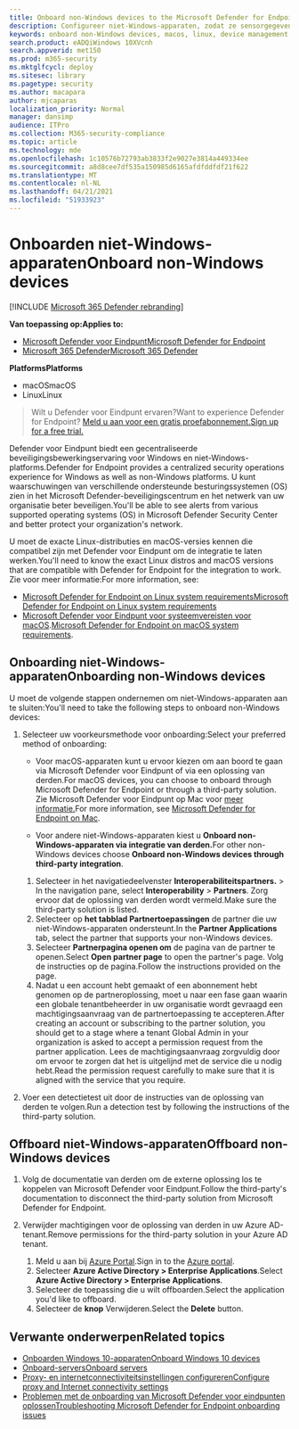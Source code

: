 ```yaml
---
title: Onboard non-Windows devices to the Microsoft Defender for Endpoint service
description: Configureer niet-Windows-apparaten, zodat ze sensorgegevens kunnen verzenden naar de Microsoft Defender for Endpoint-service.
keywords: onboard non-Windows devices, macos, linux, device management, configure Microsoft Defender for Endpoint devices
search.product: eADQiWindows 10XVcnh
search.appverid: met150
ms.prod: m365-security
ms.mktglfcycl: deploy
ms.sitesec: library
ms.pagetype: security
ms.author: macapara
author: mjcaparas
localization_priority: Normal
manager: dansimp
audience: ITPro
ms.collection: M365-security-compliance
ms.topic: article
ms.technology: mde
ms.openlocfilehash: 1c10576b72793ab3833f2e9027e3814a449334ee
ms.sourcegitcommit: a8d8cee7df535a150985d6165afdfddfdf21f622
ms.translationtype: MT
ms.contentlocale: nl-NL
ms.lasthandoff: 04/21/2021
ms.locfileid: "51933923"
---
```

# <a name="onboard-non-windows-devices"></a><span data-ttu-id="1c422-104">Onboarden niet-Windows-apparaten</span><span class="sxs-lookup"><span data-stu-id="1c422-104">Onboard non-Windows devices</span></span>

[!INCLUDE [Microsoft 365 Defender rebranding](../../includes/microsoft-defender.md)]


<span data-ttu-id="1c422-105">**Van toepassing op:**</span><span class="sxs-lookup"><span data-stu-id="1c422-105">**Applies to:**</span></span>
- [<span data-ttu-id="1c422-106">Microsoft Defender voor Eindpunt</span><span class="sxs-lookup"><span data-stu-id="1c422-106">Microsoft Defender for Endpoint</span></span>](https://go.microsoft.com/fwlink/p/?linkid=2154037)
- [<span data-ttu-id="1c422-107">Microsoft 365 Defender</span><span class="sxs-lookup"><span data-stu-id="1c422-107">Microsoft 365 Defender</span></span>](https://go.microsoft.com/fwlink/?linkid=2118804)

<span data-ttu-id="1c422-108">**Platforms**</span><span class="sxs-lookup"><span data-stu-id="1c422-108">**Platforms**</span></span>
- <span data-ttu-id="1c422-109">macOS</span><span class="sxs-lookup"><span data-stu-id="1c422-109">macOS</span></span>
- <span data-ttu-id="1c422-110">Linux</span><span class="sxs-lookup"><span data-stu-id="1c422-110">Linux</span></span>

><span data-ttu-id="1c422-111">Wilt u Defender voor Eindpunt ervaren?</span><span class="sxs-lookup"><span data-stu-id="1c422-111">Want to experience Defender for Endpoint?</span></span> [<span data-ttu-id="1c422-112">Meld u aan voor een gratis proefabonnement.</span><span class="sxs-lookup"><span data-stu-id="1c422-112">Sign up for a free trial.</span></span>](https://www.microsoft.com/microsoft-365/windows/microsoft-defender-atp?ocid=docs-wdatp-nonwindows-abovefoldlink) 

<span data-ttu-id="1c422-113">Defender voor Eindpunt biedt een gecentraliseerde beveiligingsbewerkingservaring voor Windows en niet-Windows-platforms.</span><span class="sxs-lookup"><span data-stu-id="1c422-113">Defender for Endpoint provides a centralized security operations experience for Windows as well as non-Windows platforms.</span></span> <span data-ttu-id="1c422-114">U kunt waarschuwingen van verschillende ondersteunde besturingssystemen (OS) zien in het Microsoft Defender-beveiligingscentrum en het netwerk van uw organisatie beter beveiligen.</span><span class="sxs-lookup"><span data-stu-id="1c422-114">You'll be able to see alerts from various supported operating systems (OS) in Microsoft Defender Security Center and better protect your organization's network.</span></span> 

<span data-ttu-id="1c422-115">U moet de exacte Linux-distributies en macOS-versies kennen die compatibel zijn met Defender voor Eindpunt om de integratie te laten werken.</span><span class="sxs-lookup"><span data-stu-id="1c422-115">You'll need to know the exact Linux distros and macOS versions that are compatible with Defender for Endpoint for the integration to work.</span></span> <span data-ttu-id="1c422-116">Zie voor meer informatie:</span><span class="sxs-lookup"><span data-stu-id="1c422-116">For more information, see:</span></span>
- [<span data-ttu-id="1c422-117">Microsoft Defender for Endpoint on Linux system requirements</span><span class="sxs-lookup"><span data-stu-id="1c422-117">Microsoft Defender for Endpoint on Linux system requirements</span></span>](microsoft-defender-endpoint-linux.md#system-requirements)  
- <span data-ttu-id="1c422-118">[Microsoft Defender voor Eindpunt voor systeemvereisten voor macOS](microsoft-defender-endpoint-mac.md#system-requirements).</span><span class="sxs-lookup"><span data-stu-id="1c422-118">[Microsoft Defender for Endpoint on macOS system requirements](microsoft-defender-endpoint-mac.md#system-requirements).</span></span>

## <a name="onboarding-non-windows-devices"></a><span data-ttu-id="1c422-119">Onboarding niet-Windows-apparaten</span><span class="sxs-lookup"><span data-stu-id="1c422-119">Onboarding non-Windows devices</span></span>
<span data-ttu-id="1c422-120">U moet de volgende stappen ondernemen om niet-Windows-apparaten aan te sluiten:</span><span class="sxs-lookup"><span data-stu-id="1c422-120">You'll need to take the following steps to onboard non-Windows devices:</span></span>
1. <span data-ttu-id="1c422-121">Selecteer uw voorkeursmethode voor onboarding:</span><span class="sxs-lookup"><span data-stu-id="1c422-121">Select your preferred method of onboarding:</span></span>

   - <span data-ttu-id="1c422-122">Voor macOS-apparaten kunt u ervoor kiezen om aan boord te gaan via Microsoft Defender voor Eindpunt of via een oplossing van derden.</span><span class="sxs-lookup"><span data-stu-id="1c422-122">For macOS devices, you can choose to onboard through Microsoft Defender for Endpoint or through a third-party solution.</span></span> <span data-ttu-id="1c422-123">Zie Microsoft Defender voor Eindpunt op Mac voor [meer informatie.](https://docs.microsoft.com/microsoft-365/security/defender-endpoint/microsoft-defender-endpoint-mac)</span><span class="sxs-lookup"><span data-stu-id="1c422-123">For more information, see [Microsoft Defender for Endpoint on Mac](https://docs.microsoft.com/microsoft-365/security/defender-endpoint/microsoft-defender-endpoint-mac).</span></span>

   - <span data-ttu-id="1c422-124">Voor andere niet-Windows-apparaten kiest u **Onboard non-Windows-apparaten via integratie van derden.**</span><span class="sxs-lookup"><span data-stu-id="1c422-124">For other non-Windows devices choose **Onboard non-Windows devices through third-party integration**.</span></span>   
    1. <span data-ttu-id="1c422-125">Selecteer in het navigatiedeelvenster **Interoperabiliteitspartners.**  >  </span><span class="sxs-lookup"><span data-stu-id="1c422-125">In the navigation pane, select **Interoperability** > **Partners**.</span></span> <span data-ttu-id="1c422-126">Zorg ervoor dat de oplossing van derden wordt vermeld.</span><span class="sxs-lookup"><span data-stu-id="1c422-126">Make sure the third-party solution is listed.</span></span>
    2. <span data-ttu-id="1c422-127">Selecteer op **het tabblad Partnertoepassingen** de partner die uw niet-Windows-apparaten ondersteunt.</span><span class="sxs-lookup"><span data-stu-id="1c422-127">In the **Partner Applications** tab, select the partner that supports your non-Windows devices.</span></span>
    3. <span data-ttu-id="1c422-128">Selecteer **Partnerpagina openen om** de pagina van de partner te openen.</span><span class="sxs-lookup"><span data-stu-id="1c422-128">Select **Open partner page** to open the partner's page.</span></span> <span data-ttu-id="1c422-129">Volg de instructies op de pagina.</span><span class="sxs-lookup"><span data-stu-id="1c422-129">Follow the instructions provided on the page.</span></span>
    4. <span data-ttu-id="1c422-130">Nadat u een account hebt gemaakt of een abonnement hebt genomen op de partneroplossing, moet u naar een fase gaan waarin een globale tenantbeheerder in uw organisatie wordt gevraagd een machtigingsaanvraag van de partnertoepassing te accepteren.</span><span class="sxs-lookup"><span data-stu-id="1c422-130">After creating an account or subscribing to the partner solution, you should get to a stage where a tenant Global Admin in your organization is asked to accept a permission request from the partner application.</span></span> <span data-ttu-id="1c422-131">Lees de machtigingsaanvraag zorgvuldig door om ervoor te zorgen dat het is uitgelijnd met de service die u nodig hebt.</span><span class="sxs-lookup"><span data-stu-id="1c422-131">Read the permission request carefully to make sure that it is aligned with the service that you require.</span></span> 

        
2. <span data-ttu-id="1c422-132">Voer een detectietest uit door de instructies van de oplossing van derden te volgen.</span><span class="sxs-lookup"><span data-stu-id="1c422-132">Run a detection test by following the instructions of the third-party solution.</span></span>

## <a name="offboard-non-windows-devices"></a><span data-ttu-id="1c422-133">Offboard niet-Windows-apparaten</span><span class="sxs-lookup"><span data-stu-id="1c422-133">Offboard non-Windows devices</span></span>

1. <span data-ttu-id="1c422-134">Volg de documentatie van derden om de externe oplossing los te koppelen van Microsoft Defender voor Eindpunt.</span><span class="sxs-lookup"><span data-stu-id="1c422-134">Follow the third-party's documentation to disconnect the third-party solution from Microsoft Defender for Endpoint.</span></span>

2. <span data-ttu-id="1c422-135">Verwijder machtigingen voor de oplossing van derden in uw Azure AD-tenant.</span><span class="sxs-lookup"><span data-stu-id="1c422-135">Remove permissions for the third-party solution in your Azure AD tenant.</span></span>
   1. <span data-ttu-id="1c422-136">Meld u aan bij [Azure Portal](https://portal.azure.com).</span><span class="sxs-lookup"><span data-stu-id="1c422-136">Sign in to the [Azure portal](https://portal.azure.com).</span></span>
   2. <span data-ttu-id="1c422-137">Selecteer **Azure Active Directory > Enterprise Applications**.</span><span class="sxs-lookup"><span data-stu-id="1c422-137">Select **Azure Active Directory > Enterprise Applications**.</span></span>
   3. <span data-ttu-id="1c422-138">Selecteer de toepassing die u wilt offboarden.</span><span class="sxs-lookup"><span data-stu-id="1c422-138">Select the application you'd like to offboard.</span></span>
   4. <span data-ttu-id="1c422-139">Selecteer de **knop** Verwijderen.</span><span class="sxs-lookup"><span data-stu-id="1c422-139">Select the **Delete** button.</span></span>


## <a name="related-topics"></a><span data-ttu-id="1c422-140">Verwante onderwerpen</span><span class="sxs-lookup"><span data-stu-id="1c422-140">Related topics</span></span>
- [<span data-ttu-id="1c422-141">Onboarden Windows 10-apparaten</span><span class="sxs-lookup"><span data-stu-id="1c422-141">Onboard Windows 10 devices</span></span>](configure-endpoints.md)
- [<span data-ttu-id="1c422-142">Onboard-servers</span><span class="sxs-lookup"><span data-stu-id="1c422-142">Onboard servers</span></span>](configure-server-endpoints.md)
- [<span data-ttu-id="1c422-143">Proxy- en internetconnectiviteitsinstellingen configureren</span><span class="sxs-lookup"><span data-stu-id="1c422-143">Configure proxy and Internet connectivity settings</span></span>](configure-proxy-internet.md)
- [<span data-ttu-id="1c422-144">Problemen met de onboarding van Microsoft Defender voor eindpunten oplossen</span><span class="sxs-lookup"><span data-stu-id="1c422-144">Troubleshooting Microsoft Defender for Endpoint onboarding issues</span></span>](troubleshoot-onboarding.md)
